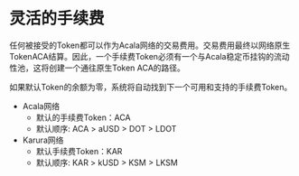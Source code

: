 # 灵活的手续费

任何被接受的Token都可以作为Acala网络的交易费用。交易费用最终以网络原生TokenACA结算。因此，一个手续费Token必须有一个与Acala稳定币挂钩的流动性池，这将创建一个通往原生Token ACA的路径。&#x20;

如果默认Token的余额为零，系统将自动找到下一个可用和支持的手续费Token。

* Acala网络&#x20;
  * 默认的手续费Token：ACA&#x20;
  * 默认顺序: ACA > aUSD > DOT > LDOT&#x20;
* Karura网络&#x20;
  * 默认手续费Token：KAR&#x20;
  * 默认顺序: KAR > kUSD > KSM > LKSM
